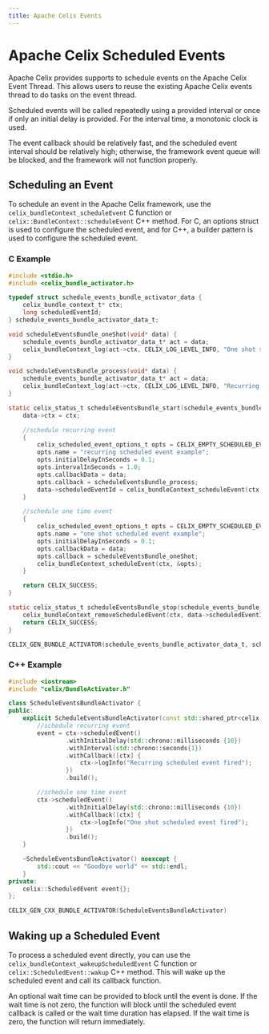 ```yaml
---
title: Apache Celix Events
---
```


<!--
Licensed to the Apache Software Foundation (ASF) under one or more
contributor license agreements.  See the NOTICE file distributed with
this work for additional information regarding copyright ownership.
The ASF licenses this file to You under the Apache License, Version 2.0
(the "License"); you may not use this file except in compliance with
the License.  You may obtain a copy of the License at
   
    http://www.apache.org/licenses/LICENSE-2.0

Unless required by applicable law or agreed to in writing, software
distributed under the License is distributed on an "AS IS" BASIS,
WITHOUT WARRANTIES OR CONDITIONS OF ANY KIND, either express or implied.
See the License for the specific language governing permissions and
limitations under the License.
-->

# Apache Celix Scheduled Events

Apache Celix provides supports to schedule events on the Apache Celix Event Thread. This allows users to 
reuse the existing Apache Celix events thread to do tasks on the event thread.

Scheduled events will be called repeatedly using a provided interval or once if 
only an initial delay is provided. For the interval time, a monotonic clock is used.

The event callback should be relatively fast, and the scheduled event interval should be relatively high; otherwise, 
the framework event queue will be blocked, and the framework will not function properly.

## Scheduling an Event

To schedule an event in the Apache Celix framework, use the `celix_bundleContext_scheduleEvent` C function or 
`celix::BundleContext::scheduleEvent` C++ method. For C, an options struct is used to configure the scheduled event, 
and for C++, a builder pattern is used to configure the scheduled event.

### C Example

```c
#include <stdio.h>
#include <celix_bundle_activator.h>

typedef struct schedule_events_bundle_activator_data {
    celix_bundle_context_t* ctx;
    long scheduledEventId;
} schedule_events_bundle_activator_data_t;

void scheduleEventsBundle_oneShot(void* data) {
    schedule_events_bundle_activator_data_t* act = data;
    celix_bundleContext_log(act->ctx, CELIX_LOG_LEVEL_INFO, "One shot scheduled event fired");
}

void scheduleEventsBundle_process(void* data) {
    schedule_events_bundle_activator_data_t* act = data;
    celix_bundleContext_log(act->ctx, CELIX_LOG_LEVEL_INFO, "Recurring scheduled event fired");
}

static celix_status_t scheduleEventsBundle_start(schedule_events_bundle_activator_data_t *data, celix_bundle_context_t *ctx) {
    data->ctx = ctx;

    //schedule recurring event
    {
        celix_scheduled_event_options_t opts = CELIX_EMPTY_SCHEDULED_EVENT_OPTIONS;
        opts.name = "recurring scheduled event example";
        opts.initialDelayInSeconds = 0.1;
        opts.intervalInSeconds = 1.0;
        opts.callbackData = data;
        opts.callback = scheduleEventsBundle_process;
        data->scheduledEventId = celix_bundleContext_scheduleEvent(ctx, &opts);
    }

    //schedule one time event
    {
        celix_scheduled_event_options_t opts = CELIX_EMPTY_SCHEDULED_EVENT_OPTIONS;
        opts.name = "one shot scheduled event example";
        opts.initialDelayInSeconds = 0.1;
        opts.callbackData = data;
        opts.callback = scheduleEventsBundle_oneShot;
        celix_bundleContext_scheduleEvent(ctx, &opts);
    }

    return CELIX_SUCCESS;
}

static celix_status_t scheduleEventsBundle_stop(schedule_events_bundle_activator_data_t *data, celix_bundle_context_t *ctx) {
    celix_bundleContext_removeScheduledEvent(ctx, data->scheduledEventId);
    return CELIX_SUCCESS;
}

CELIX_GEN_BUNDLE_ACTIVATOR(schedule_events_bundle_activator_data_t, scheduleEventsBundle_start, scheduleEventsBundle_stop)
```

### C++ Example

```cpp
#include <iostream>
#include "celix/BundleActivator.h"

class ScheduleEventsBundleActivator {
public:
    explicit ScheduleEventsBundleActivator(const std::shared_ptr<celix::BundleContext>& ctx) {
        //schedule recurring event
        event = ctx->scheduledEvent()
                .withInitialDelay(std::chrono::milliseconds {10})
                .withInterval(std::chrono::seconds{1})
                .withCallback([ctx] {
                    ctx->logInfo("Recurring scheduled event fired");
                })
                .build();

        //schedule one time event
        ctx->scheduledEvent()
                .withInitialDelay(std::chrono::milliseconds {10})
                .withCallback([ctx] {
                    ctx->logInfo("One shot scheduled event fired");
                })
                .build();
    }

    ~ScheduleEventsBundleActivator() noexcept {
        std::cout << "Goodbye world" << std::endl;
    }
private:
    celix::ScheduledEvent event{};
};

CELIX_GEN_CXX_BUNDLE_ACTIVATOR(ScheduleEventsBundleActivator)
```

## Waking up a Scheduled Event

To process a scheduled event directly, you can use the `celix_bundleContext_wakeupScheduledEvent` C function or 
`celix::ScheduledEvent::wakup` C++ method. This will wake up the scheduled event and call its callback function.

An optional wait time can be provided to block until the event is done. 
If the wait time is not zero, the function will block until the scheduled event callback is called or the wait time 
duration has elapsed. If the wait time is zero, the function will return immediately.
